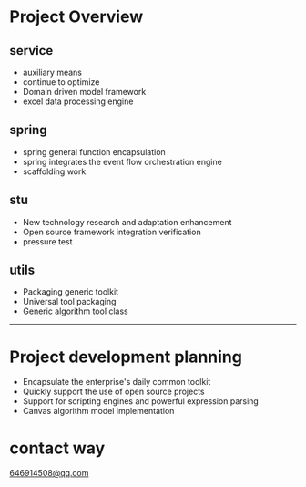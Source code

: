 # Project Overview
## service
* auxiliary means
* continue to optimize
* Domain driven model framework
* excel data processing engine
## spring
* spring general function encapsulation
* spring integrates the event flow orchestration engine
* scaffolding work
## stu
* New technology research and adaptation enhancement
* Open source framework integration verification
* pressure test
## utils
* Packaging generic toolkit
* Universal tool packaging
* Generic algorithm tool class
---
# Project development planning
* Encapsulate the enterprise's daily common toolkit
* Quickly support the use of open source projects
* Support for scripting engines and powerful expression parsing
* Canvas algorithm model implementation

# contact way
646914508@qq.com

